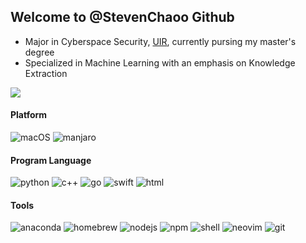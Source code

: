 ## Welcome to @StevenChaoo Github
- Major in Cyberspace Security, [UIR](https://www.uir.cn), currently pursing my master's degree
- Specialized in Machine Learning with an emphasis on Knowledge Extraction

![](https://github-readme-stats.vercel.app/api?username=StevenChaoo&show_icons=true&bg_color=30,e96443,904e95&title_color=fff&text_color=fff)
#### Platform
![macOS](https://img.shields.io/badge/macOS-000000?style=flat&logo=apple&logoColor=ffffff)
![manjaro](https://img.shields.io/badge/Manjaro-35bf5c?style=flat&logo=manjaro&logoColor=ffffff)
#### Program Language
![python](https://img.shields.io/badge/Python-3776ab?style=flat&logo=Python&logoColor=ffffff)
![c++](https://img.shields.io/badge/C++-00599c?style=flat&logo=c&logoColor=ffffff)
![go](https://img.shields.io/badge/Go-00add8?style=flat&logo=go&logoColor=ffffff)
![swift](https://img.shields.io/badge/Swift-fa7343?style=flat&logo=Swift&logoColor=ffffff)
![html](https://img.shields.io/badge/Html-e34f26?style=flat&logo=html5&logoColor=ffffff)
#### Tools
![anaconda](https://img.shields.io/badge/Anaconda-44a833?style=flat&logo=anaconda&logoColor=ffffff)
![homebrew](https://img.shields.io/badge/Homebrew-fbb040?style=flat&logo=homebrew&logoColor=ffffff)
![nodejs](https://img.shields.io/badge/Nodejs-339933?style=flat&logo=node.js&logoColor=ffffff)
![npm](https://img.shields.io/badge/Npm-cb3837?style=flat&logo=npm&logoColor=ffffff)
![shell](https://img.shields.io/badge/Zsh-4d4d4d?style=flat&logo=windows-terminal&logoColor=ffffff)
![neovim](https://img.shields.io/badge/Neovim-57a143?style=flat&logo=Neovim&logoColor=ffffff)
![git](https://img.shields.io/badge/Git-f05032?style=flat&logo=git&logoColor=ffffff)
